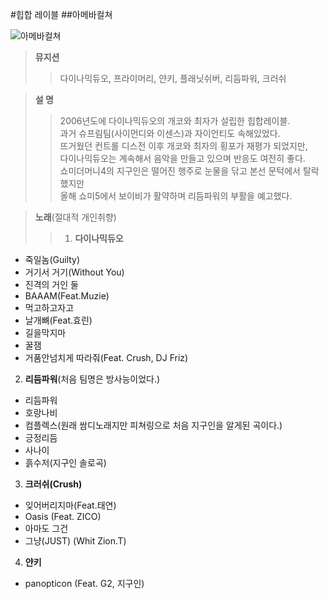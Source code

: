 #힙합 레이블
##아메바컬쳐 

![아메바컬쳐](http://fimg2.pann.com/new/download.jsp?FileID=31242070)  

>**뮤지션**
>>  다이나믹듀오, 프라이머리, 얀키, 플래닛쉬버, 리듬파워, 크러쉬  

>**설  명**
>>  2006년도에 다이나믹듀오의 개코와 최자가 설립한 힙합레이블.  
과거 슈프림팀(사이먼디와 이센스)과 자이언티도 속해있었다.  
뜨거웠던 컨트롤 디스전 이후 개코와 최자의 횡포가 재평가 되었지만,  
다이나믹듀오는 계속해서 음악을 만들고 있으며 반응도 여전히 좋다.  
쇼미더머니4의 지구인은 떨어진 행주로 눈물을 닦고 본선 문턱에서 탈락 했지만  
올해 쇼미5에서 보이비가 활약하며 리듬파워의 부활을 예고했다.

>**노래**(절대적 개인취향)
>>1. **다이나믹듀오**
  * 죽일놈(Guilty)
  * 거기서 거기(Without You)
  * 진격의 거인 둘
  * BAAAM(Feat.Muzie)
  * 먹고하고자고
  * 날개뼈(Feat.효린)
  * 길을막지마
  * 꿀잼
  * 거품안넘치게 따라줘(Feat. Crush, DJ Friz)
2. **리듬파워**(처음 팀명은 방사능이었다.) 
  * 리듬파워
  * 호랑나비
  * 컴플렉스(원래 쌈디노래지만 피쳐링으로 처음 지구인을 알게된 곡이다.)
  * 긍정리듬
  * 사나이
  * 흙수저(지구인 솔로곡)
3. **크러쉬(Crush)**
  * 잊어버리지마(Feat.태연)
  * Oasis (Feat. ZICO)
  * 아마도 그건
  * 그냥(JUST) (Whit Zion.T)
4. **얀키**
  * panopticon (Feat. G2, 지구인)
